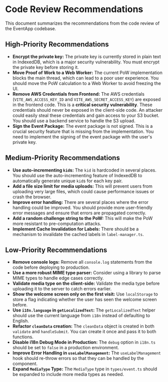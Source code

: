 # Code Review Recommendations

This document summarizes the recommendations from the code review of the EventApp codebase.

## High-Priority Recommendations

- **Encrypt the private key:** The private key is currently stored in plain text in IndexedDB, which is a major security vulnerability. You must encrypt the private key before storing it.
- **Move Proof of Work to a Web Worker:** The current PoW implementation blocks the main thread, which can lead to a poor user experience. You should move the PoW calculation to a Web Worker to avoid freezing the UI.
- **Remove AWS Credentials from Frontend:** The AWS credentials (`VITE_AWS_ACCESS_KEY_ID` and `VITE_AWS_SECRET_ACCESS_KEY`) are exposed in the frontend code. This is a **critical security vulnerability**. These credentials should never be exposed in the client-side code. An attacker could easily steal these credentials and gain access to your S3 bucket. You should use a backend service to handle the S3 upload.
- **Sign the Event Package:** The event package is not signed. This is a crucial security feature that is missing from the implementation. You need to implement the signing of the event package with the user's private key.

## Medium-Priority Recommendations

- **Use auto-incrementing `kid`s:** The `kid` is hardcoded in several places. You should use the auto-incrementing feature of IndexedDB to automatically generate unique `kid`s for each key pair.
- **Add a file size limit for media uploads:** This will prevent users from uploading very large files, which could cause performance issues or crash the browser.
- **Improve error handling:** There are several places where the error handling could be improved. You should provide more user-friendly error messages and ensure that errors are propagated correctly.
- **Add a random challenge string to the PoW:** This will make the PoW more resistant to pre-computation attacks.
- **Implement Cache Invalidation for Labels:** There should be a mechanism to invalidate the cached labels in `label-manager.ts`.

## Low-Priority Recommendations

- **Remove console logs:** Remove all `console.log` statements from the code before deploying to production.
- **Use a more robust MIME type parser:** Consider using a library to parse MIME types to handle edge cases correctly.
- **Validate media type on the client-side:** Validate the media type before uploading it to the server to catch errors earlier.
- **Show the welcome screen only on the first visit:** Use `localStorage` to store a flag indicating whether the user has seen the welcome screen before.
- **Use `i18n.language` in `getLocalizedText`:** The `getLocalizedText` helper should use the current language from `i18n` instead of defaulting to English.
- **Refactor `cleanData` creation:** The `cleanData` object is created in both `validate` and `handleSubmit`. You can create it once and pass it to both functions.
- **Disable i18n Debug Mode in Production:** The `debug` option in `i18n.ts` should be set to `false` in a production environment.
- **Improve Error Handling in `useLabelManagement`:** The `useLabelManagement` hook should re-throw errors so that they can be handled by the component.
- **Expand `MediaType` Type:** The `MediaType` type in `types/event.ts` should be expanded to include more media types as needed.

